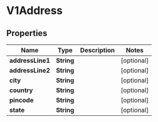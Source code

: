 # V1Address

## Properties
Name | Type | Description | Notes
------------ | ------------- | ------------- | -------------
**addressLine1** | **String** |  |  [optional]
**addressLine2** | **String** |  |  [optional]
**city** | **String** |  |  [optional]
**country** | **String** |  |  [optional]
**pincode** | **String** |  |  [optional]
**state** | **String** |  |  [optional]

